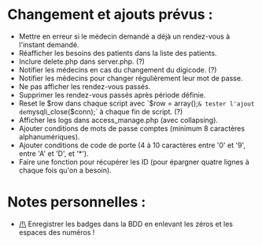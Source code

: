 # Changement et ajouts prévus :
- Mettre en erreur si le médecin demandé a déjà un rendez-vous à l'instant demandé.
- Réafficher les besoins des patients dans la liste des patients.
- Inclure delete.php dans server.php. (?)
- Notifier les médecins en cas du changement du digicode. (?)
- Notifier les médecins pour changer régulièrement leur mot de passe.
- Ne pas afficher les rendez-vous passés.
- Supprimer les rendez-vous passés après période définie.
- Reset le $row dans chaque script avec `$row = array();` & tester l'ajout de `mysqli_close($conn);` à chaque fin de script. (?)
- Afficher les logs dans access_manage.php (avec collapsing).
- Ajouter conditions de mots de passe comptes (minimum 8 caractères alphanumériques).
- Ajouter conditions de code de porte (4 à 10 caractères entre '0' et '9', entre 'A' et 'D', et '*').
- Faire une fonction pour récupérer les ID (pour épargner quatre lignes à chaque fois qu'on a besoin).

# Notes personnelles :
- <u>/!\\</u> Enregistrer les badges dans la BDD en enlevant les zéros et les espaces des numéros !
